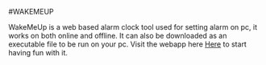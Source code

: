 #WAKEMEUP

<p>WakeMeUp is a web based alarm clock tool used for setting alarm on pc, it works on both online and offline. It can also be downloaded as an executable file to be run on your pc. Visit the webapp here <a href="http://wakemeupp.github.io" target="_blank">Here</a> to start having fun with it.</p>